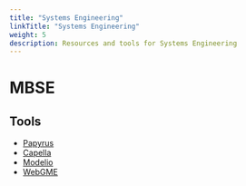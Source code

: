 ```yaml
---
title: "Systems Engineering"
linkTitle: "Systems Engineering"
weight: 5
description: Resources and tools for Systems Engineering
---
```


# MBSE

## Tools

* [Papyrus](https://www.eclipse.org/papyrus/)
* [Capella](https://www.eclipse.org/capella/)
* [Modelio](https://www.modelio.org/)
* [WebGME](https://github.com/webgme)

